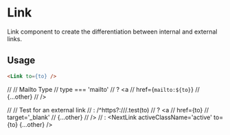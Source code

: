 # Link

Link component to create the differentiation between internal and external links.

## Usage

```html
<Link to={to} />
```

// // Mailto Type
// type === 'mailto'
//   ? <a
//     href={`mailto:${to}`}
//     {...other}
//   />

//   // Test for an external link
//   : /^https?:\/\//.test(to)
//     ? <a
//       href={to}
//       target='_blank'
//       {...other}
//     />
//     : <NextLink activeClassName='active' to={to} {...other} />
